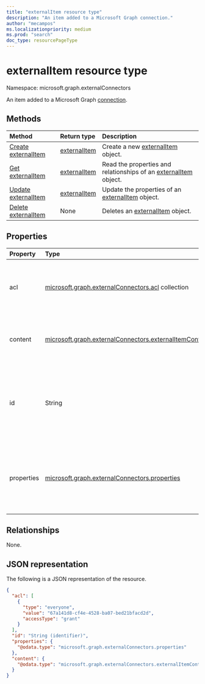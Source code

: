 ```yaml
---
title: "externalItem resource type"
description: "An item added to a Microsoft Graph connection."
author: "mecampos"
ms.localizationpriority: medium
ms.prod: "search"
doc_type: resourcePageType
---
```


# externalItem resource type

Namespace: microsoft.graph.externalConnectors

An item added to a Microsoft Graph [connection](externalconnectors-externalconnection.md). 

## Methods
|Method|Return type|Description|
|:---|:---|:---|
|[Create externalItem](../api/externalconnectors-externalitem-create.md)|[externalItem](../resources/externalconnectors-externalitem.md)|Create a new [externalItem](../resources/externalconnectors-externalitem.md) object.|
|[Get externalItem](../api/externalconnectors-externalitem-get.md)|[externalItem](../resources/externalconnectors-externalitem.md)|Read the properties and relationships of an [externalItem](../resources/externalconnectors-externalitem.md) object.|
|[Update externalItem](../api/externalconnectors-externalitem-update.md)|[externalItem](../resources/externalconnectors-externalitem.md)|Update the properties of an [externalItem](../resources/externalconnectors-externalitem.md) object.|
|[Delete externalItem](../api/externalconnectors-externalitem-delete.md)|None|Deletes an [externalItem](../resources/externalconnectors-externalitem.md) object.|

## Properties
|Property|Type|Description|
|:---|:---|:---|
|acl|[microsoft.graph.externalConnectors.acl](../resources/externalconnectors-acl.md) collection|An array of access control entries. Each entry specifies the access granted to a user or group. Required.|
|content|[microsoft.graph.externalConnectors.externalItemContent](../resources/externalconnectors-externalitemcontent.md)|A plain-text  representation of the contents of the item. The text in this property is full-text indexed. Optional.|
|id|String|Developer-provided unique ID of the item within the containing [externalConnection](externalconnectors-externalconnection.md). Must be alphanumeric and a maximum of 128 characters. Required.|
|properties|[microsoft.graph.externalConnectors.properties](../resources/externalconnectors-properties.md)|A property bag with the properties of the item. The properties MUST conform to the [schema](externalconnectors-schema.md) defined for the [externalConnection](externalconnectors-externalconnection.md). Required.|

## Relationships
None.

## JSON representation
The following is a JSON representation of the resource.
<!-- {
  "blockType": "resource",
  "keyProperty": "id",
  "@odata.type": "microsoft.graph.externalConnectors.externalItem",
  "openType": false
}
-->
```json
{
  "acl": [
    {
      "type": "everyone",
      "value": "67a141d8-cf4e-4528-ba07-bed21bfacd2d",
      "accessType": "grant"
    }
  ],
  "id": "String (identifier)",
  "properties": {
    "@odata.type": "microsoft.graph.externalConnectors.properties"
  },
  "content": {
    "@odata.type": "microsoft.graph.externalConnectors.externalItemContent"
  }
}
```


